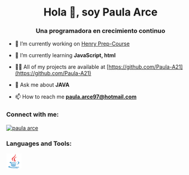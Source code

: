 <h1 align="center">Hola 👋, soy Paula Arce</h1>
<h3 align="center">Una programadora en crecimiento continuo</h3>

- 🔭 I’m currently working on [Henry Prep-Course](https://github.com/Paula-A21/Prep-Course.git)

- 🌱 I’m currently learning **JavaScript, html**

- 👨‍💻 All of my projects are available at [https://github.com/Paula-A21](https://github.com/Paula-A21)

- 💬 Ask me about **JAVA**

- 📫 How to reach me **paula.arce97@hotmail.com**

<h3 align="left">Connect with me:</h3>
<p align="left">
<a href="https://linkedin.com/in/paula arce" target="blank"><img align="center" src="https://raw.githubusercontent.com/rahuldkjain/github-profile-readme-generator/master/src/images/icons/Social/linked-in-alt.svg" alt="paula arce" height="30" width="40" /></a>
</p>

<h3 align="left">Languages and Tools:</h3>
<p align="left"> <a href="https://www.java.com" target="_blank" rel="noreferrer"> <img src="https://raw.githubusercontent.com/devicons/devicon/master/icons/java/java-original.svg" alt="java" width="40" height="40"/> </a> </p>
